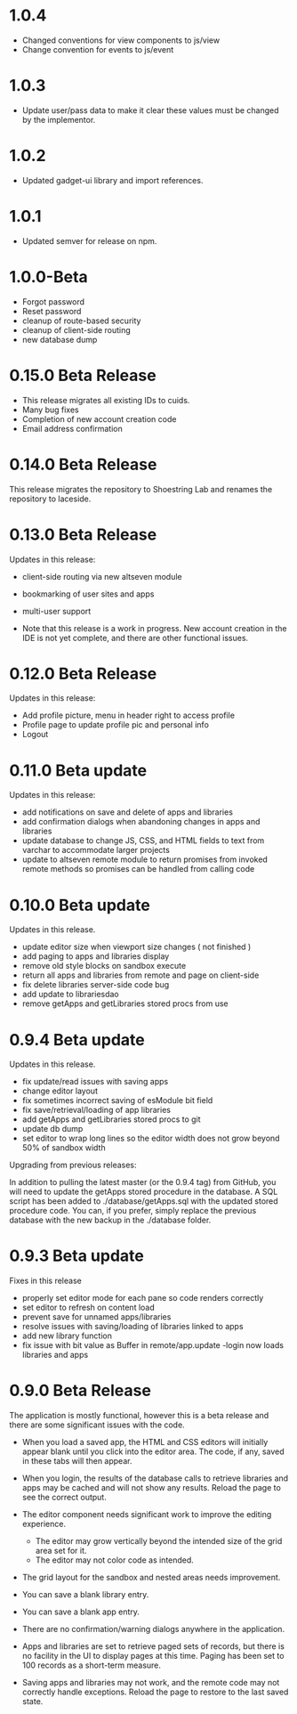 1.0.4
==================

- Changed conventions for view components to js/view
- Change convention for events to js/event

1.0.3
==================

- Update user/pass data to make it clear these values must be changed by the implementor.

1.0.2
==================

- Updated gadget-ui library and import references.

1.0.1
===================

- Updated semver for release on npm.

1.0.0-Beta
===================

- Forgot password
- Reset password
- cleanup of route-based security
- cleanup of client-side routing
- new database dump

0.15.0 Beta Release
===================

- This release migrates all existing IDs to cuids.
- Many bug fixes
- Completion of new account creation code
- Email address confirmation

0.14.0 Beta Release
===================

This release migrates the repository to Shoestring Lab and renames the repository to laceside.


0.13.0 Beta Release
===================

Updates in this release:

- client-side routing via new altseven module
- bookmarking of user sites and apps
- multi-user support

- Note that this release is a work in progress. New account creation in the IDE is not yet complete, and there are other functional issues.

0.12.0 Beta Release
===================

Updates in this release:

- Add profile picture, menu in header right to access profile
- Profile page to update profile pic and personal info
- Logout

0.11.0 Beta update
===================

Updates in this release:

- add notifications on save and delete of apps and libraries
- add confirmation dialogs when abandoning changes in apps and libraries
- update database to change JS, CSS, and HTML fields to text from varchar to accommodate larger projects
- update to altseven remote module to return promises from invoked remote methods so promises can be handled from calling code

0.10.0 Beta update
===================

Updates in this release.

- update editor size when viewport size changes
  ( not finished )
- add paging to apps and libraries display
- remove old style blocks on sandbox execute
- return all apps and libraries from remote and page on client-side
- fix delete libraries server-side code bug
- add update to librariesdao
- remove getApps and getLibraries stored procs from use

0.9.4 Beta update
===================

Updates in this release.
- fix update/read issues with saving apps
- change editor layout
- fix sometimes incorrect saving of esModule bit field
- fix save/retrieval/loading of app libraries
- add getApps and getLibraries stored procs to git
- update db dump
- set editor to wrap long lines so the editor width does not grow beyond 50% of sandbox width

Upgrading from previous releases:

In addition to pulling the latest master (or the 0.9.4 tag) from GitHub, you will need to update the getApps stored procedure in the database. A SQL script has been added to ./database/getApps.sql with the updated stored procedure code. You can, if you prefer, simply replace the previous database with the new backup in the ./database folder.


0.9.3 Beta update
===================

Fixes in this release
- properly set editor mode for each pane so code renders correctly
- set editor to refresh on content load
- prevent save for unnamed apps/libraries
- resolve issues with saving/loading of libraries linked to apps
- add new library function
- fix issue with bit value as Buffer in remote/app.update
-login now loads libraries and apps


0.9.0 Beta Release
===================

The application is mostly functional, however this is a beta release and there are some significant issues with the code.

- When you load a saved app, the HTML and CSS editors will initially appear blank until you click into the editor area. The code, if any, saved in these tabs will then appear.

- When you login, the results of the database calls to retrieve libraries and apps may be cached and will not show any results. Reload the page to see the correct output.

- The editor component needs significant work to improve the editing experience.
  - The editor may grow vertically beyond the intended size of the grid area set for it.
  - The editor may not color code as intended.

- The grid layout for the sandbox and nested areas needs improvement.

- You can save a blank library entry.

- You can save a blank app entry.

- There are no confirmation/warning dialogs anywhere in the application.

- Apps and libraries are set to retrieve paged sets of records, but there is no facility in the UI to display pages at this time. Paging has been set to 100 records as a short-term measure.

- Saving apps and libraries may not work, and the remote code may not correctly handle exceptions. Reload the page to restore to the last saved state.
